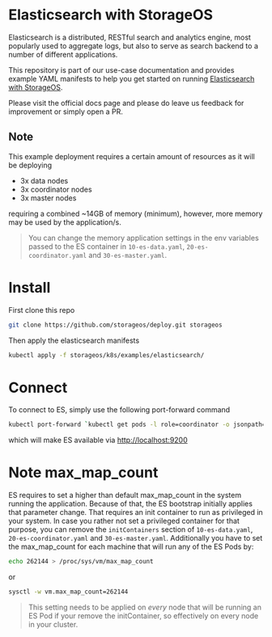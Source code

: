 
# Elasticsearch with StorageOS

Elasticsearch is a distributed, RESTful search and analytics engine, most popularly used to aggregate logs, but also to serve as search backend to a number of different applications.

This repository is part of our use-case documentation and provides example YAML manifests to help you get started on running [Elasticsearch with StorageOS](https://docs.storageos.com/docs/usecases/kubernetes/elasticsearch).

Please visit the official docs page and please do leave us feedback for improvement or simply open a PR.

## Note

This example deployment requires a certain amount of resources as it will be deploying

- 3x data nodes
- 3x coordinator nodes
- 3x master nodes

requiring a combined ~14GB of memory (minimum), however, more memory may be
used by the application/s.

> You can change the memory application settings in the env variables passed to
> the ES container in `10-es-data.yaml`, `20-es-coordinator.yaml` and
> `30-es-master.yaml`.

# Install

First clone this repo

```bash
git clone https://github.com/storageos/deploy.git storageos
```

Then apply the elasticsearch manifests

```bash
kubectl apply -f storageos/k8s/examples/elasticsearch/
```

# Connect

To connect to ES, simply use the following port-forward command

```bash
kubectl port-forward `kubectl get pods -l role=coordinator -o jsonpath='{ $.items[0].metadata.name }'` 9200
```

which will make ES available via [http://localhost:9200](http://localhost:9200)

# Note max_map_count

ES requires to set a higher than default max_map_count in the system running
the application. Because of that, the ES bootstrap initially applies that
parameter change. That requires an init container to run as privileged in your
system. In case you rather not set a privileged container for that purpose, you
can remove the `initContainers` section of `10-es-data.yaml`,
`20-es-coordinator.yaml` and `30-es-master.yaml`. Additionally you have to set
the max_map_count for each machine that will run any of the ES Pods by:

```bash
echo 262144 > /proc/sys/vm/max_map_count
```

or

```bash
sysctl -w vm.max_map_count=262144
```

> This setting needs to be applied on _every_ node that will be running an ES
> Pod if your remove the initContainer, so effectively on every node in your
> cluster.
